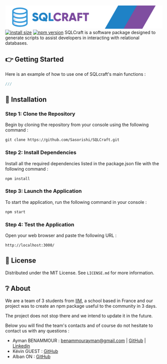 ![SQLCraft logo](./src/assets/images/sqlcraft-banner.jpg)
[![install size](https://packagephobia.com/badge?p=sqlcraft)](https://packagephobia.com/result?p=sqlcraft) [![npm version](https://badge.fury.io/js/sqlcraft.svg)](https://badge.fury.io/js/sqlcraft)
SQLCraft is a software package designed to generate scripts to assist developers in interacting with relational databases.

## 👉 Getting Started
Here is an example of how to use one of SQLcraft's main functions :
 ```javascript
///
```

## 🔧 Installation
### Step 1: Clone the Repository
Begin by cloning the repository from your console using the following command :
```
git clone https://github.com/Sasorishi/SQLCraft.git
```

### Step 2: Install Dependencies
Install all the required dependencies listed in the package.json file with the following command :
```
npm install
```

### Step 3: Launch the Application
To start the application, run the following command in your console :
```
npm start
```

### Step 4: Test the Application
Open your web browser and paste the following URL :
```
http://localhost:3000/
```

## 📜 License
Distributed under the MIT License. See `LICENSE.md` for more information.

## ❔ About
We are a team of 3 students from [IIM](https://www.iim.fr/), a school based in France and our project was to create an npm package useful to the community in 3 days.

The project does not stop there and we intend to update it in the future.

Below you will find the team's contacts and of course do not hesitate to contact us with any questions :
* Ayman BENAMMOUR : [benammourayman@gmail.com](mailto:benammourayman@gmail.com) | [GitHub](https://github.com/ayman-benammour) | [Linkedin](https://www.linkedin.com/in/ayman-benammour/)
* Kévin GUEST : [GitHub](https://github.com/k-guest)
* Alban ON : [GitHub](https://github.com/Sasorishi)